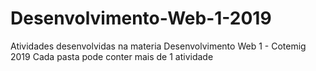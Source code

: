 # Desenvolvimento-Web-1-2019
Atividades desenvolvidas na materia Desenvolvimento Web 1 - Cotemig 2019
Cada pasta pode conter mais de 1 atividade
